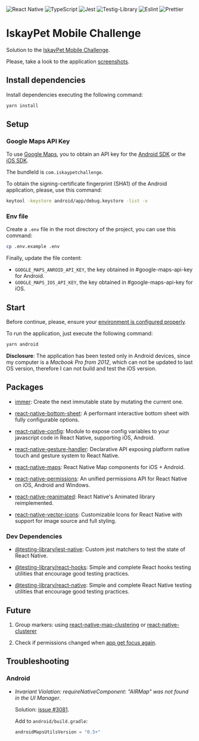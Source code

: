 ![React Native](https://img.shields.io/badge/react_native_v0.71.4-%2320232a.svg?style=for-the-badge&logo=react&logoColor=%2361DAFB)
![TypeScript](https://img.shields.io/badge/typescript-%23007ACC.svg?style=for-the-badge&logo=typescript&logoColor=white)
![Jest](https://img.shields.io/badge/Jest-323330?style=for-the-badge&logo=Jest&logoColor=white)
![Testig-Library](https://img.shields.io/badge/testing%20library-323330?style=for-the-badge&logo=testing-library&logoColor=red)
![Eslint](https://img.shields.io/badge/eslint-3A33D1?style=for-the-badge&logo=eslint&logoColor=white)
![Prettier](https://img.shields.io/badge/prettier-1A2C34?style=for-the-badge&logo=prettier&logoColor=F7BA3E)

# IskayPet Mobile Challenge

Solution to the [IskayPet Mobile Challenge][ikp-mobile-challenge].

Please, take a look to the application [screenshots](./screenshots/screenshots.md).

## Install dependencies

Install dependencies executing the following command:

```bash
yarn install
```

## Setup

### Google Maps API Key

To use [Google Maps][google-maps], you to obtain an API key for the [Android SDK][sdk-api-key-android]
or the [iOS SDK][sdk-api-key-ios].

The bundleId is `com.iskaypetchallenge`.

To obtain the signing-certificate fingerprint (SHA1) of the Android application,
please, use this command:

```bash
keytool -keystore android/app/debug.keystore -list -v
```

### Env file

Create a `.env` file in the root directory of the project, you can use this command:

```bash
cp .env.example .env

```

Finally, update the file content:

- `GOOGLE_MAPS_ANROID_API_KEY`, the key obtained in #google-maps-api-key for Android.
- `GOOGLE_MAPS_IOS_API_KEY`, the key obtained in #google-maps-api-key for iOS.

## Start

Before continue, please, ensure your [environment is configured properly][environment-setup].

To run the application, just execute the following command:

```bash
yarn android
```

**Disclosure**: The application has been tested only in Android devices, since
my computer is a _Macbook Pro from 2012_, which can not be updated to last OS version,
therefore I can not build and test the iOS version.

## Packages

- [immer][immer-package]: Create the next immutable state by mutating the current
  one.

- [react-native-bottom-sheet][react-native-bottom-sheet-package]: A performant
  interactive bottom sheet with fully configurable options.

- [react-native-config][react-native-config-package]: Module to expose config
  variables to your javascript code in React Native, supporting iOS, Android.

- [react-native-gesture-handler][react-native-gesture-handler-package]: Declarative
  API exposing platform native touch and gesture system to React Native.

- [react-native-maps][react-native-maps-package]: React Native Map components
  for iOS + Android.

- [react-native-permissions][react-native-permissions-package]: An unified
  permissions API for React Native on iOS, Android and Windows.

- [react-native-reanimated][react-native-reanimated-package]: React Native's
  Animated library reimplemented.

- [react-native-vector-icons][react-native-vector-icons-package]: Customizable
  Icons for React Native with support for image source and full styling.

### Dev Dependencies

- [@testing-library/jest-native][testing-library-jest-native-package]: Custom jest
  matchers to test the state of React Native.

- [@testing-library/react-hooks][testing-library-react-hooks-package]: Simple and
  complete React hooks testing utilities that encourage good testing practices.

- [@testing-library/react-native][testing-library-react-native-package]: Simple
  and complete React Native testing utilities that encourage good testing practices.

## Future

1. Group markers: using [react-native-map-clustering][react-native-map-clustering-package]
   or [react-native-clusterer][react-native-clusterer-package]

2. Check if permissions changed when [app get focus again][appstate-listener].

## Troubleshooting

### Android

- _Invariant Violation: requireNativeComponent: "AIRMap" was not found in the
  UI Manager_.

  Solution: [issue #3081][react-native-maps-issues-3081].

  Add to `android/build.gradle`:

  ```gradle
  androidMapsUtilsVersion = "0.5+"
  ```

<!-- Links -->

[appstate-listener]: https://reactnative.dev/docs/appstate/#addeventlistener
[environment-setup]: https://reactnative.dev/docs/environment-setup
[google-maps]: https://developers.google.com/maps/documentation/
[ikp-mobile-challenge]: https://github.com/manuelabarca/ikp-mobile-challenge
[react-native-maps-issues-3081]: https://github.com/react-native-maps/react-native-maps/issues/3081
[sdk-api-key-android]: https://developers.google.com/maps/documentation/android-sdk
[sdk-api-key-ios]: https://developers.google.com/maps/documentation/ios-sdk

<!-- Packages -->

[immer-package]: https://github.com/immerjs/immer
[react-native-bottom-sheet-package]: https://github.com/gorhom/react-native-bottom-sheet
[react-native-clusterer-package]: https://github.com/JiriHoffmann/react-native-clusterer
[react-native-config-package]: https://github.com/luggit/react-native-config
[react-native-gesture-handler-package]: https://github.com/software-mansion/react-native-gesture-handler
[react-native-permissions-package]: https://github.com/zoontek/react-native-permissions
[react-native-reanimated-package]: https://github.com/software-mansion/react-native-reanimated
[react-native-map-clustering-package]: https://github.com/venits/react-native-map-clustering
[react-native-maps-package]: https://github.com/react-native-maps/react-native-maps
[react-native-vector-icons-package]: https://github.com/oblador/react-native-vector-icons
[testing-library-jest-native-package]: https://github.com/testing-library/jest-native
[testing-library-react-hooks-package]: https://github.com/testing-library/react-hooks-testing-library
[testing-library-react-native-package]: https://github.com/callstack/react-native-testing-library
